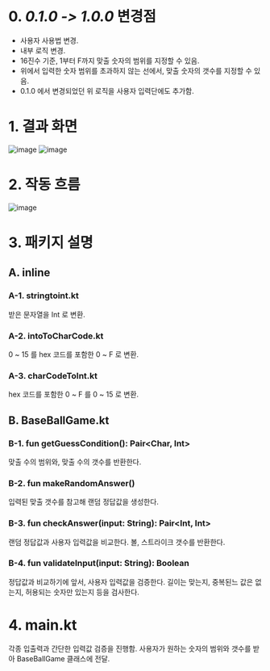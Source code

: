 # 0. _**0.1.0 -> 1.0.0**_ 변경점
- 사용자 사용법 변경.
- 내부 로직 변경.
- 16진수 기준, 1부터 F까지 맞출 숫자의 범위를 지정할 수 있음.
- 위에서 입력한 숫자 범위를 초과하지 않는 선에서, 맞출 숫자의 갯수를 지정할 수 있음.
- 0.1.0 에서 변경되었던 위 로직을 사용자 입력단에도 추가함.

# 1. 결과 화면
![image](https://github.com/ddalkyTokky/Kotlin_baseBall/assets/47583083/541e97bc-e88c-4166-af7a-7428fafa90a1)
![image](https://github.com/ddalkyTokky/Kotlin_baseBall/assets/47583083/015e2582-84f4-47fa-be72-096f8922ab9e)

# 2. 작동 흐름

![image](https://github.com/ddalkyTokky/Kotlin_baseBall/assets/47583083/3fb1740b-e398-468a-8d0c-f9e3a1e28629)

# 3. 패키지 설명

## A. inline
### A-1. stringtoint.kt
받은 문자열을 Int 로 변환.
### A-2. intoToCharCode.kt
0 ~ 15 를 hex 코드를 포함한 0 ~ F 로 변환.
### A-3. charCodeToInt.kt
hex 코드를 포함한 0 ~ F 를 0 ~ 15 로 변환.

## B. BaseBallGame.kt
### B-1. fun getGuessCondition(): Pair<Char, Int>
맞출 수의 범위와, 맞출 수의 갯수를 반환한다.
### B-2. fun makeRandomAnswer()
입력된 맞출 갯수를 참고해 랜덤 정답값을 생성한다.
### B-3. fun checkAnswer(input: String): Pair<Int, Int>
랜덤 정답값과 사용자 입력값을 비교한다.
볼, 스트라이크 갯수를 반환한다.
### B-4. fun validateInput(input: String): Boolean
정답값과 비교하기에 앞서, 사용자 입력값을 검증한다.
길이는 맞는지, 중복된느 값은 없는지, 허용되는 숫자만 있는지 등을 검사한다.

# 4. main.kt
각종 입출력과 간단한 입력값 검증을 진행함.
사용자가 원하는 숫자의 범위와 갯수를 받아 BaseBallGame 클래스에 전달.
